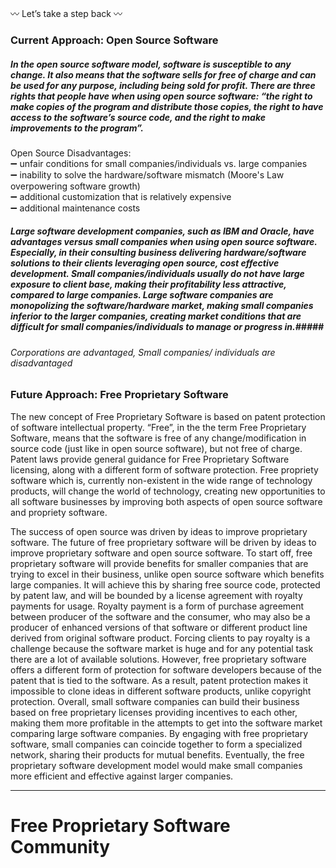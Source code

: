 :wavy_dash: Let’s take a step back :wavy_dash:

### Current Approach: Open Source Software 
##### In the open source software model, software is susceptible to any change. It also means that the software sells for free of charge and can be used for any purpose, including being sold for profit. There are three rights that people have when using open source software: “the right to make copies of the program and distribute those copies, the right to have access to the software’s source code, and the right to make improvements to the program”. #####
  
Open Source Disadvantages:  
:heavy_minus_sign: unfair conditions for small companies/individuals vs. large companies  
:heavy_minus_sign: inability to solve the hardware/software mismatch (Moore's Law overpowering software growth)  
:heavy_minus_sign: additional customization that is relatively expensive  
:heavy_minus_sign: additional maintenance costs  

##### Large software development companies, such as IBM and Oracle, have advantages versus small companies when using open source software. Especially, in their consulting business delivering hardware/software solutions to their clients leveraging open source, cost effective development. Small companies/individuals usually do not have large exposure to client base, making their profitability less attractive, compared to large companies. Large software companies are monopolizing the software/hardware market, making small companies inferior to the larger companies, creating market conditions that are difficult for small companies/individuals to manage or progress in.#####
###### Corporations are advantaged, Small companies/ individuals are disadvantaged ######


### Future Approach: Free Proprietary Software 
The new concept of Free Proprietary Software is based on patent protection of software intellectual property. “Free”, in the the term Free Proprietary Software, means that the software is free of any change/modification in source code (just like in open source software), but not free of charge. Patent laws provide general guidance for Free Proprietary Software licensing, along with a different form of software protection. Free propriety software which is, currently non-existent in the wide range of technology products, will change the world of technology, creating new opportunities to all software businesses by improving both aspects of open source software and propriety software. 

The success of open source was driven by ideas to improve proprietary software. The future of free proprietary software will be driven by ideas to improve proprietary software and open source software. To start off, free proprietary software will provide benefits for smaller companies that are trying to excel in their business, unlike open source software which benefits large companies. It will achieve this by sharing free source code, protected by patent law, and will be bounded by a license agreement with royalty payments for usage. Royalty payment is a form of purchase agreement between producer of the software and the consumer, who may also be a producer of enhanced versions of that software or different product line derived from original software product. Forcing clients to pay royalty is a challenge because the software market is huge and for any potential task there are a lot of available solutions. However, free proprietary software offers a different form of protection for software developers because of the patent that is tied to the software. As a result, patent protection makes it impossible to clone ideas in different software products, unlike copyright protection. Overall, small software companies can build their business based on free proprietary licenses providing incentives to each other, making them more profitable in the attempts to get into the software market comparing large software companies. By engaging with free proprietary software, small companies can coincide together to form a specialized network, sharing their products for mutual benefits. Eventually, the free proprietary software development model would make small companies more efficient and effective against larger companies. 


***
# Free Proprietary Software Community
